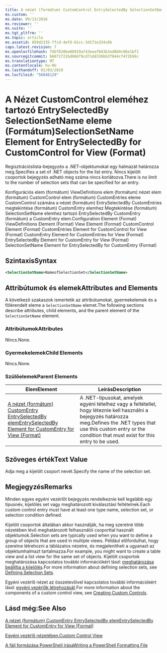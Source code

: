 ```yaml
---
title: A nézet (formátum) CustomControl EntrySelectedBy SelectionSetName eleme |} A Microsoft Docs
ms.custom: ''
ms.date: 09/13/2016
ms.reviewer: ''
ms.suite: ''
ms.tgt_pltfrm: ''
ms.topic: article
ms.assetid: 859d2335-7fcd-4efd-b1cc-3d171e334c6b
caps.latest.revision: 7
ms.openlocfilehash: f4bf820be88919af43eeaf043b3ed8b9c06e1bf2
ms.sourcegitcommit: b6871f21bd666f9cd71dd336bb3f844cf472b56c
ms.translationtype: MT
ms.contentlocale: hu-HU
ms.lasthandoff: 02/03/2019
ms.locfileid: "56846129"
---
```

# <a name="selectionsetname-element-for-entryselectedby-for-customcontrol-for-view-format"></a><span data-ttu-id="0290f-102">A Nézet CustomControl eleméhez tartozó EntrySelectedBy SelectionSetName eleme (Formátum)</span><span class="sxs-lookup"><span data-stu-id="0290f-102">SelectionSetName Element for EntrySelectedBy for CustomControl for View (Format)</span></span>

<span data-ttu-id="0290f-103">Regisztrációslista-bejegyzés a .NET-objektumokat egy halmazát határozza meg.</span><span class="sxs-lookup"><span data-stu-id="0290f-103">Specifies a set of .NET objects for the list entry.</span></span> <span data-ttu-id="0290f-104">Nincs kijelölt csoportok bejegyzés adható meg száma nincs korlátozva.</span><span class="sxs-lookup"><span data-stu-id="0290f-104">There is no limit to the number of selection sets that can be specified for an entry.</span></span>

<span data-ttu-id="0290f-105">Konfigurációs elem (formátum) ViewDefinitions elem (formátum) nézet elem (formátum) CustomControl elem (formátum) CustomEntries eleme CustomControl számára a nézet (formátum) EntrySelectedBy CustomEntries megtekintése (formátum) CustomEntry elemhez Megtekintése (formátum) SelectionSetName elemhez tartozó EntrySelectedBy CustomEntry (formátum) a CustomEntry elem.</span><span class="sxs-lookup"><span data-stu-id="0290f-105">Configuration Element (Format) ViewDefinitions Element (Format) View Element (Format) CustomControl Element (Format) CustomEntries Element for CustomControl for View (Format) CustomEntry Element for CustomEntries for View (Format) EntrySelectedBy Element for CustomEntry for View (Format) SelectionSetName Element for EntrySelectedBy for CustomEntry (Format)</span></span>

## <a name="syntax"></a><span data-ttu-id="0290f-106">Szintaxis</span><span class="sxs-lookup"><span data-stu-id="0290f-106">Syntax</span></span>

```xml
<SelectionSetName>NameofSelectionSet</SelectionSetName>
```

## <a name="attributes-and-elements"></a><span data-ttu-id="0290f-107">Attribútumok és elemek</span><span class="sxs-lookup"><span data-stu-id="0290f-107">Attributes and Elements</span></span>

<span data-ttu-id="0290f-108">A következő szakaszok ismertetik az attribútumokat, gyermekelemek és a fölérendelt eleme a `SelectionSetName` elemet.</span><span class="sxs-lookup"><span data-stu-id="0290f-108">The following sections describe attributes, child elements, and the parent element of the `SelectionSetName` element.</span></span>

### <a name="attributes"></a><span data-ttu-id="0290f-109">Attribútumok</span><span class="sxs-lookup"><span data-stu-id="0290f-109">Attributes</span></span>

<span data-ttu-id="0290f-110">Nincs.</span><span class="sxs-lookup"><span data-stu-id="0290f-110">None.</span></span>

### <a name="child-elements"></a><span data-ttu-id="0290f-111">Gyermekelemek</span><span class="sxs-lookup"><span data-stu-id="0290f-111">Child Elements</span></span>

<span data-ttu-id="0290f-112">Nincs.</span><span class="sxs-lookup"><span data-stu-id="0290f-112">None.</span></span>

### <a name="parent-elements"></a><span data-ttu-id="0290f-113">Szülőelemek</span><span class="sxs-lookup"><span data-stu-id="0290f-113">Parent Elements</span></span>

|<span data-ttu-id="0290f-114">Elem</span><span class="sxs-lookup"><span data-stu-id="0290f-114">Element</span></span>|<span data-ttu-id="0290f-115">Leírás</span><span class="sxs-lookup"><span data-stu-id="0290f-115">Description</span></span>|
|-------------|-----------------|
|[<span data-ttu-id="0290f-116">A nézet (formátum) CustomEntry EntrySelectedBy elem</span><span class="sxs-lookup"><span data-stu-id="0290f-116">EntrySelectedBy Element for CustomEntry for View (Format)</span></span>](./entryselectedby-element-for-customentry-for-customcontrol-for-view-format.md)|<span data-ttu-id="0290f-117">A .NET-típusokat, amelyek egyéni tételhez vagy a feltétellel, hogy léteznie kell használni a bejegyzés határozza meg.</span><span class="sxs-lookup"><span data-stu-id="0290f-117">Defines the .NET types that use this custom entry or the condition that must exist for this entry to be used.</span></span>|

## <a name="text-value"></a><span data-ttu-id="0290f-118">Szöveges érték</span><span class="sxs-lookup"><span data-stu-id="0290f-118">Text Value</span></span>

<span data-ttu-id="0290f-119">Adja meg a kijelölt csoport nevét.</span><span class="sxs-lookup"><span data-stu-id="0290f-119">Specify the name of the selection set.</span></span>

## <a name="remarks"></a><span data-ttu-id="0290f-120">Megjegyzés</span><span class="sxs-lookup"><span data-stu-id="0290f-120">Remarks</span></span>

<span data-ttu-id="0290f-121">Minden egyes egyéni vezérlőt bejegyzés rendelkeznie kell legalább egy típusnév, kijelölés set vagy meghatározott kiválasztási feltételnek.</span><span class="sxs-lookup"><span data-stu-id="0290f-121">Each custom control entry must have at least one type name, selection set, or selection condition defined.</span></span>

<span data-ttu-id="0290f-122">Kijelölt csoportok általában akkor használják, ha meg szeretné több nézetében lévő meghatározott felhasználói csoporttal használt objektumok.</span><span class="sxs-lookup"><span data-stu-id="0290f-122">Selection sets are typically used when you want to define a group of objects that are used in multiple views.</span></span> <span data-ttu-id="0290f-123">Például előfordulhat, hogy szeretne létrehozni a táblázatos nézetre, és megjelenítheti a ugyanazt az objektumhalmazt tartalmazza.</span><span class="sxs-lookup"><span data-stu-id="0290f-123">For example, you might want to create a table view and a list view for the same set of objects.</span></span> <span data-ttu-id="0290f-124">Kijelölt csoportok meghatározása kapcsolatos további információkért lásd: [meghatározása beállítja a kijelölés](./defining-selection-sets.md).</span><span class="sxs-lookup"><span data-stu-id="0290f-124">For more information about defining selection sets, see [Defining Selection Sets](./defining-selection-sets.md).</span></span>

<span data-ttu-id="0290f-125">Egyéni vezérlő nézet az összetevőivel kapcsolatos további információkért lásd: [egyéni vezérlők létrehozását](./creating-custom-controls.md).</span><span class="sxs-lookup"><span data-stu-id="0290f-125">For more information about the components of a custom control view, see [Creating Custom Controls](./creating-custom-controls.md).</span></span>

## <a name="see-also"></a><span data-ttu-id="0290f-126">Lásd még:</span><span class="sxs-lookup"><span data-stu-id="0290f-126">See Also</span></span>

[<span data-ttu-id="0290f-127">A nézet (formátum) CustomEntry EntrySelectedBy elem</span><span class="sxs-lookup"><span data-stu-id="0290f-127">EntrySelectedBy Element for CustomEntry for View (Format)</span></span>](./entryselectedby-element-for-customentry-for-customcontrol-for-view-format.md)

[<span data-ttu-id="0290f-128">Egyéni vezérlő nézetében.</span><span class="sxs-lookup"><span data-stu-id="0290f-128">Custom Control View</span></span>](./creating-custom-controls.md)

[<span data-ttu-id="0290f-129">A fájl formázása PowerShell írása</span><span class="sxs-lookup"><span data-stu-id="0290f-129">Writing a PowerShell Formatting File</span></span>](./writing-a-powershell-formatting-file.md)
